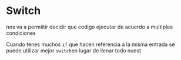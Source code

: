 # Switch

nos va a permiitir decidir que codigo ejecutar de acuerdo a multiples condiciones 


Cuando tenes muchos ```if``` que hacen referencia a la misma entrada se puede utilizar mejor ```switch```en lugar de llenar todo nuest